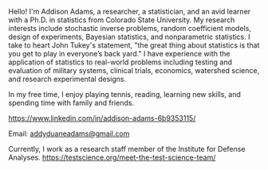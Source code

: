 Hello! I'm Addison Adams, a researcher, a statistician, and an avid learner with a Ph.D. in statistics from Colorado State University. My research interests include stochastic inverse problems, random coefficient models, design of experiments, Bayesian statistics, and nonparametric statistics. I take to heart John Tukey's statement, "the great thing about statistics is that you get to play in everyone’s back yard." I have experience with the application of statistics to real-world problems including testing and evaluation of military systems, clinical trials, economics, watershed science, and research experimental designs.

In my free time, I enjoy playing tennis, reading, learning new skills, and spending time with family and friends.

https://www.linkedin.com/in/addison-adams-6b9353115/

Email: addyduaneadams@gmail.com

Currently, I work as a research staff member of the Institute for Defense Analyses. 
https://testscience.org/meet-the-test-science-team/
